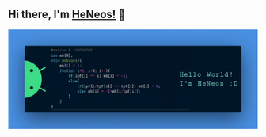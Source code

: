 ## Hi there, I'm [HeNeos!](https://github.com/HeNeos) 👋

<img src="https://github.com/HeNeos/HeNeos/blob/master/banner.png" alt="Hello world">
